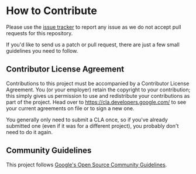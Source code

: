 # How to Contribute

Please use the [issue tracker](https://github.com/google-ar/arcore-android-sdk/issues)
to report any issue as we do not accept pull requests for this repository.

If you'd like to send us a patch or pull request, there are just a few small
guidelines you need to follow.

## Contributor License Agreement

Contributions to this project must be accompanied by a Contributor License
Agreement. You (or your employer) retain the copyright to your contribution;
this simply gives us permission to use and redistribute your contributions as
part of the project. Head over to <https://cla.developers.google.com/> to see
your current agreements on file or to sign a new one.

You generally only need to submit a CLA once, so if you've already submitted one
(even if it was for a different project), you probably don't need to do it
again.

## Community Guidelines

This project follows [Google's Open Source Community
Guidelines](https://opensource.google.com/conduct/).
